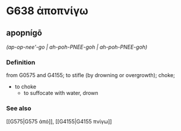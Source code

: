 # G638 ἀποπνίγω

## apopnígō

_(ap-op-nee'-go | ah-poh-PNEE-goh | ah-poh-PNEE-goh)_

### Definition

from G0575 and G4155; to stifle (by drowning or overgrowth); choke; 

- to choke
  - to suffocate with water, drown

### See also

[[G575|G575 ἀπό]], [[G4155|G4155 πνίγω]]
